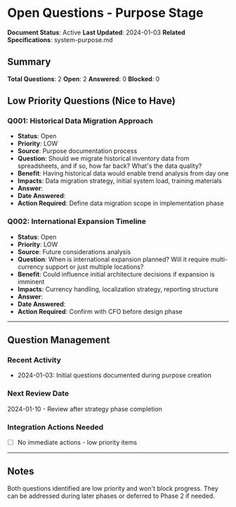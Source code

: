 # Open Questions - Purpose Stage

**Document Status**: Active
**Last Updated**: 2024-01-03
**Related Specifications**: system-purpose.md

## Summary

**Total Questions**: 2
**Open**: 2
**Answered**: 0
**Blocked**: 0

## Low Priority Questions (Nice to Have)

### Q001: Historical Data Migration Approach
- **Status**: Open
- **Priority**: LOW
- **Source**: Purpose documentation process
- **Question**: Should we migrate historical inventory data from spreadsheets, and if so, how far back? What's the data quality?
- **Benefit**: Having historical data would enable trend analysis from day one
- **Impacts**: Data migration strategy, initial system load, training materials
- **Answer**: 
- **Date Answered**: 
- **Action Required**: Define data migration scope in implementation phase

### Q002: International Expansion Timeline
- **Status**: Open
- **Priority**: LOW
- **Source**: Future considerations analysis
- **Question**: When is international expansion planned? Will it require multi-currency support or just multiple locations?
- **Benefit**: Could influence initial architecture decisions if expansion is imminent
- **Impacts**: Currency handling, localization strategy, reporting structure
- **Answer**: 
- **Date Answered**: 
- **Action Required**: Confirm with CFO before design phase

---

## Question Management

### Recent Activity
- 2024-01-03: Initial questions documented during purpose creation

### Next Review Date
2024-01-10 - Review after strategy phase completion

### Integration Actions Needed
- [ ] No immediate actions - low priority items

---

## Notes

Both questions identified are low priority and won't block progress. They can be addressed during later phases or deferred to Phase 2 if needed.